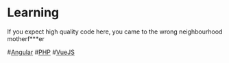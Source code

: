 # Learning

If you expect high quality code here, you came to the wrong neighbourhood motherf***er

#[Angular](https://github.com/samroberts707/learning/tree/master/angular2)
#[PHP](https://github.com/samroberts707/learning/tree/master/php)
#[VueJS](https://www.udemy.com/vuejs-2-the-complete-guide)
